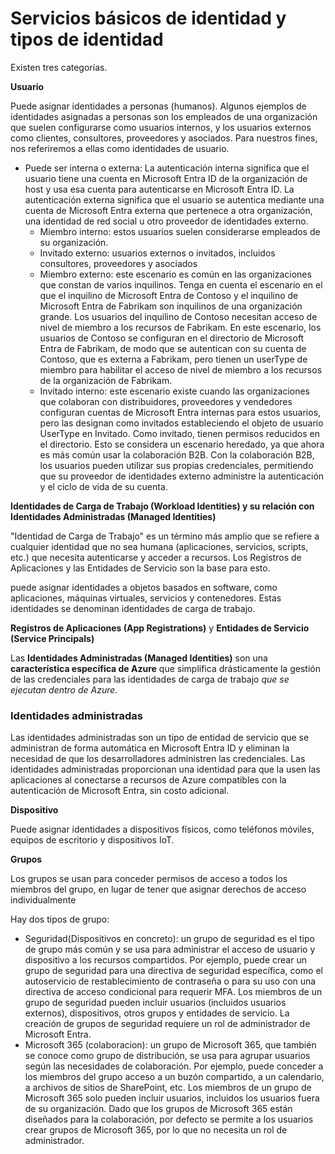 # Servicios básicos de identidad y tipos de identidad

Existen tres categorías.

**Usuario**

Puede asignar identidades a personas (humanos). Algunos ejemplos de identidades asignadas a personas son los empleados de una organización que suelen configurarse como usuarios internos, y los usuarios externos como clientes, consultores, proveedores y asociados. Para nuestros fines, nos referiremos a ellas como identidades de usuario. 

- Puede ser interna o externa: La autenticación interna significa que el usuario tiene una cuenta en Microsoft Entra ID de la organización de host y usa esa cuenta para autenticarse en Microsoft Entra ID. La autenticación externa significa que el usuario se autentica mediante una cuenta de Microsoft Entra externa que pertenece a otra organización, una identidad de red social u otro proveedor de identidades externo.
    - Miembro interno: estos usuarios suelen considerarse empleados de su organización.
    - Invitado externo: usuarios externos o invitados, incluidos consultores, proveedores y asociados
    - Miembro externo: este escenario es común en las organizaciones que constan de varios inquilinos. Tenga en cuenta el escenario en el que el inquilino de Microsoft Entra de Contoso y el inquilino de Microsoft Entra de Fabrikam son inquilinos de una organización grande. Los usuarios del inquilino de Contoso necesitan acceso de nivel de miembro a los recursos de Fabrikam. En este escenario, los usuarios de Contoso se configuran en el directorio de Microsoft Entra de Fabrikam, de modo que se autentican con su cuenta de Contoso, que es externa a Fabrikam, pero tienen un userType de miembro para habilitar el acceso de nivel de miembro a los recursos de la organización de Fabrikam.
    - Invitado interno: este escenario existe cuando las organizaciones que colaboran con distribuidores, proveedores y vendedores configuran cuentas de Microsoft Entra internas para estos usuarios, pero las designan como invitados estableciendo el objeto de usuario UserType en Invitado. Como invitado, tienen permisos reducidos en el directorio. Esto se considera un escenario heredado, ya que ahora es más común usar la colaboración B2B. Con la colaboración B2B, los usuarios pueden utilizar sus propias credenciales, permitiendo que su proveedor de identidades externo administre la autenticación y el ciclo de vida de su cuenta.

**Identidades de Carga de Trabajo (Workload Identities) y su relación con Identidades Administradas (Managed Identities)**

"Identidad de Carga de Trabajo" es un término más amplio que se refiere a cualquier identidad que no sea humana (aplicaciones, servicios, scripts, etc.) que necesita autenticarse y acceder a recursos. Los Registros de Aplicaciones y las Entidades de Servicio son la base para esto.

puede asignar identidades a objetos basados en software, como aplicaciones, máquinas virtuales, servicios y contenedores. Estas identidades se denominan identidades de carga de trabajo.

**Registros de Aplicaciones (App Registrations)** y **Entidades de Servicio (Service Principals)**

Las **Identidades Administradas (Managed Identities)** son una **característica específica de Azure** que simplifica drásticamente la gestión de las credenciales para las identidades de carga de trabajo *que se ejecutan dentro de Azure*.

### **Identidades administradas**

Las identidades administradas son un tipo de entidad de servicio que se administran de forma automática en Microsoft Entra ID y eliminan la necesidad de que los desarrolladores administren las credenciales. Las identidades administradas proporcionan una identidad para que la usen las aplicaciones al conectarse a recursos de Azure compatibles con la autenticación de Microsoft Entra, sin costo adicional.

**Dispositivo**

Puede asignar identidades a dispositivos físicos, como teléfonos móviles, equipos de escritorio y dispositivos IoT.

**Grupos**

Los grupos se usan para conceder permisos de acceso a todos los miembros del grupo, en lugar de tener que asignar derechos de acceso individualmente

Hay dos tipos de grupo:

- Seguridad(Dispositivos en concreto): un grupo de seguridad es el tipo de grupo más común y se usa para administrar el acceso de usuario y dispositivo a los recursos compartidos. Por ejemplo, puede crear un grupo de seguridad para una directiva de seguridad específica, como el autoservicio de restablecimiento de contraseña o para su uso con una directiva de acceso condicional para requerir MFA. Los miembros de un grupo de seguridad pueden incluir usuarios (incluidos usuarios externos), dispositivos, otros grupos y entidades de servicio. La creación de grupos de seguridad requiere un rol de administrador de Microsoft Entra.
- Microsoft 365 (colaboracion): un grupo de Microsoft 365, que también se conoce como grupo de distribución, se usa para agrupar usuarios según las necesidades de colaboración. Por ejemplo, puede conceder a los miembros del grupo acceso a un buzón compartido, a un calendario, a archivos de sitios de SharePoint, etc. Los miembros de un grupo de Microsoft 365 solo pueden incluir usuarios, incluidos los usuarios fuera de su organización. Dado que los grupos de Microsoft 365 están diseñados para la colaboración, por defecto se permite a los usuarios crear grupos de Microsoft 365, por lo que no necesita un rol de administrador.